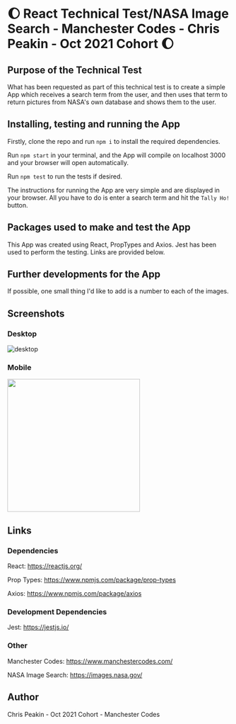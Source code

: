# :moon: React Technical Test/NASA Image Search - Manchester Codes - Chris Peakin - Oct 2021 Cohort :moon:

## Purpose of the Technical Test

What has been requested as part of this technical test is to create a simple App which receives a search term from the user, and then uses that term to return pictures from NASA's own database and shows them to the user.

## Installing, testing and running the App

Firstly, clone the repo and run `npm i` to install the required dependencies.

Run `npm start` in your terminal, and the App will compile on localhost 3000 and your browser will open automatically.

Run `npm test` to run the tests if desired.

The instructions for running the App are very simple and are displayed in your browser. All you have to do is enter a search term and hit the `Tally Ho!` button.

## Packages used to make and test the App

This App was created using React, PropTypes and Axios. Jest has been used to perform the testing. Links are provided below.

## Further developments for the App

If possible, one small thing I'd like to add is a number to each of the images.

## Screenshots

### Desktop

![desktop](https://github.com/chris-peakin/tech-test/blob/main/screenshots/desktop.png)

### Mobile

<img src="https://github.com/chris-peakin/tech-test/blob/main/screenshots/mobile.png" width="300" />

## Links

### Dependencies

React: https://reactjs.org/

Prop Types: https://www.npmjs.com/package/prop-types

Axios: https://www.npmjs.com/package/axios

### Development Dependencies

Jest: https://jestjs.io/

### Other

Manchester Codes: https://www.manchestercodes.com/

NASA Image Search: https://images.nasa.gov/

## Author

Chris Peakin - Oct 2021 Cohort - Manchester Codes